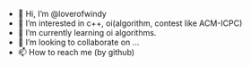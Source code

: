 - 👋 Hi, I’m @loverofwindy
- 👀 I’m interested in c++, oi(algorithm, contest like ACM-ICPC)
- 🌱 I’m currently learning oi algorithms.
- 💞️ I’m looking to collaborate on ...
- 📫 How to reach me (by github)

<!---
loverofwindy/loverofwindy is a ✨ special ✨ repository because its `README.md` (this file) appears on your GitHub profile.
You can click the Preview link to take a look at your changes.
--->

